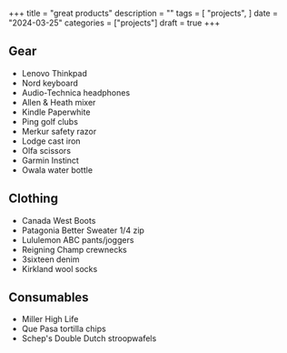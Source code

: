 +++
title = "great products"
description = ""
tags = [
    "projects",
]
date = "2024-03-25"
categories = ["projects"]
draft = true
+++

## Gear
- Lenovo Thinkpad
- Nord keyboard
- Audio-Technica headphones
- Allen & Heath mixer
- Kindle Paperwhite
- Ping golf clubs
- Merkur safety razor
- Lodge cast iron
- Olfa scissors
- Garmin Instinct
- Owala water bottle

## Clothing
- Canada West Boots
- Patagonia Better Sweater 1/4 zip
- Lululemon ABC pants/joggers
- Reigning Champ crewnecks
- 3sixteen denim
- Kirkland wool socks

## Consumables
- Miller High Life
- Que Pasa tortilla chips
- Schep's Double Dutch stroopwafels


